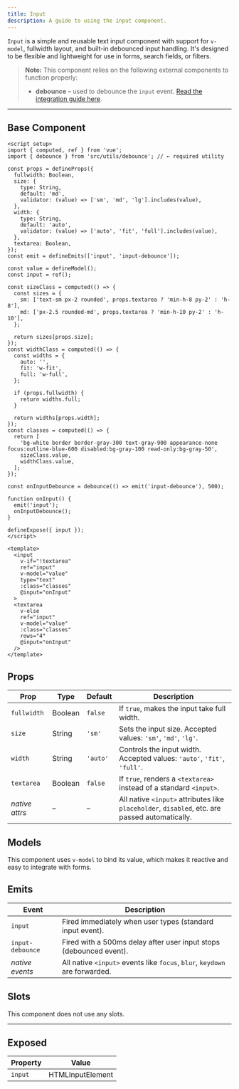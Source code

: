 ```yaml
---
title: Input  
description: A guide to using the input component.
---
```


`Input` is a simple and reusable text input component with support for `v-model`, fullwidth layout, and built-in debounced input handling. It's designed to be flexible and lightweight for use in forms, search fields, or filters.

> **Note:** This component relies on the following external components to function properly:
> * **debounce** – used to debounce the `input` event. [Read the integration guide here](/utils/debounce).

---

## Base Component

```vue
<script setup>
import { computed, ref } from 'vue';
import { debounce } from 'src/utils/debounce'; // ← required utility

const props = defineProps({
  fullwidth: Boolean,
  size: {
    type: String,
    default: 'md',
    validator: (value) => ['sm', 'md', 'lg'].includes(value),
  },
  width: {
    type: String,
    default: 'auto',
    validator: (value) => ['auto', 'fit', 'full'].includes(value),
  },
  textarea: Boolean,
});
const emit = defineEmits(['input', 'input-debounce']);

const value = defineModel();
const input = ref();

const sizeClass = computed(() => {
  const sizes = {
    sm: ['text-sm px-2 rounded', props.textarea ? 'min-h-8 py-2' : 'h-8'],
    md: ['px-2.5 rounded-md', props.textarea ? 'min-h-10 py-2' : 'h-10'],
  };

  return sizes[props.size];
});
const widthClass = computed(() => {
  const widths = {
    auto: '',
    fit: 'w-fit',
    full: 'w-full',
  };

  if (props.fullwidth) {
    return widths.full;
  }

  return widths[props.width];
});
const classes = computed(() => {
  return [
    'bg-white border border-gray-300 text-gray-900 appearance-none focus:outline-blue-600 disabled:bg-gray-100 read-only:bg-gray-50',
    sizeClass.value,
    widthClass.value,
  ];
});

const onInputDebounce = debounce(() => emit('input-debounce'), 500);

function onInput() {
  emit('input');
  onInputDebounce();
}

defineExpose({ input });
</script>

<template>
  <input
    v-if="!textarea"
    ref="input"
    v-model="value"
    type="text"
    :class="classes"
    @input="onInput"
  >
  <textarea
    v-else
    ref="input"
    v-model="value"
    :class="classes"
    rows="4"
    @input="onInput"
  />
</template>
```

## Props

| Prop           | Type    | Default  | Description                                                                                    |
| -------------- | ------- | -------- | ---------------------------------------------------------------------------------------------- |
| `fullwidth`    | Boolean | `false`  | If `true`, makes the input take full width.                                                    |
| `size`         | String  | `'sm'`   | Sets the input size. Accepted values: `'sm'`, `'md'`, `'lg'`.                                  |
| `width`        | String  | `'auto'` | Controls the input width. Accepted values: `'auto'`, `'fit'`, `'full'`.                        |
| `textarea`     | Boolean | `false`  | If `true`, renders a `<textarea>` instead of a standard `<input>`.                             |
| *native attrs* | –       | –        | All native `<input>` attributes like `placeholder`, `disabled`, etc. are passed automatically. |

## Models

This component uses `v-model` to bind its value, which makes it reactive and easy to integrate with forms.

## Emits

| Event            | Description                                                                |
| ---------------- | -------------------------------------------------------------------------- |
| `input`          | Fired immediately when user types (standard input event).                  |
| `input-debounce` | Fired with a 500ms delay after user input stops (debounced event).         |
| *native events*  | All native `<input>` events like `focus`, `blur`, `keydown` are forwarded. |

## Slots

This component does not use any slots.

---

## Exposed

| Property | Value        |
| ------------ | ---------------- |
| `input`      | HTMLInputElement |

